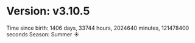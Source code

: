 # Version: v3.10.5
Time since birth: 1406 days, 33744 hours, 2024640 minutes, 121478400 seconds
Season: Summer ☀️
